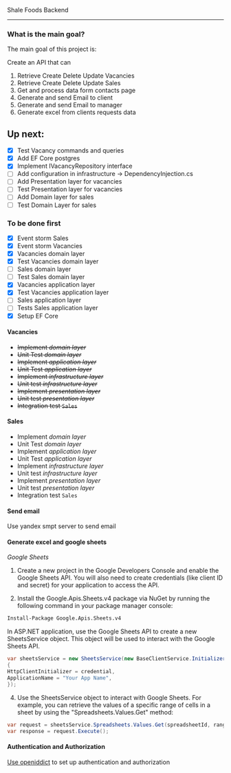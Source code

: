 Shale Foods Backend

---

### What is the main goal?

The main goal of this project is:

Create an API that can

1. Retrieve Create Delete Update Vacancies
2. Retrieve Create Delete Update Sales
3. Get and process data form contacts page
4. Generate and send Email to client
5. Generate and send Email to manager
6. Generate excel from clients requests data

## Up next:

- [x] Test Vacancy commands and queries
- [x] Add EF Core postgres
- [x] Implement IVacancyRepository interface
- [ ] Add configuration in infrastructure -> DependencyInjection.cs
- [ ] Add Presentation layer for vacancies
- [ ] Test Presentation layer for vacancies
- [ ] Add Domain layer for sales
- [ ] Test Domain Layer for sales

### To be done first

- [x] Event storm Sales
- [x] Event storm Vacancies
- [x] Vacancies domain layer
- [x] Test Vacancies domain layer
- [ ] Sales domain layer
- [ ] Test Sales domain layer
- [x] Vacancies application layer
- [x] Test Vacancies application layer
- [ ] Sales application layer
- [ ] Tests Sales application layer
- [x] Setup EF Core

#### Vacancies

- ~~Implement _domain layer_~~
- ~~Unit Test _domain layer_~~
- ~~Implement _application layer_~~
- ~~Unit Test _application layer_~~
- ~~Implement _infrastructure layer_~~
- ~~Unit test _infrastructure layer_~~
- ~~Implement _presentation layer_~~
- ~~Unit test _presentation layer_~~
- ~~Integration test `Sales`~~

#### Sales

- Implement _domain layer_
- Unit Test _domain layer_
- Implement _application layer_
- Unit Test _application layer_
- Implement _infrastructure layer_
- Unit test _infrastructure layer_
- Implement _presentation layer_
- Unit test _presentation layer_
- Integration test `Sales`

#### Send email

Use yandex smpt server to send email

#### Generate excel and google sheets

_Google Sheets_

1. Create a new project in the Google Developers Console and enable the Google Sheets API. You will also need to create credentials (like client ID and secret) for your application to access the API.

2. Install the Google.Apis.Sheets.v4 package via NuGet by running the following command in your package manager console:

```bash
Install-Package Google.Apis.Sheets.v4
```

In ASP.NET application, use the Google Sheets API to create a new SheetsService object. This object will be used to interact with the Google Sheets API.

```c#
var sheetsService = new SheetsService(new BaseClientService.Initializer
{
HttpClientInitializer = credential,
ApplicationName = "Your App Name",
});
```

4. Use the SheetsService object to interact with Google Sheets. For example, you can retrieve the values of a specific range of cells in a sheet by using the "Spreadsheets.Values.Get" method:

```c#
var request = sheetsService.Spreadsheets.Values.Get(spreadsheetId, range);
var response = request.Execute();
```

#### Authentication and Authorization

[Use openiddict](https://github.com/openiddict/openiddict-core) to set up authentication and authorization
